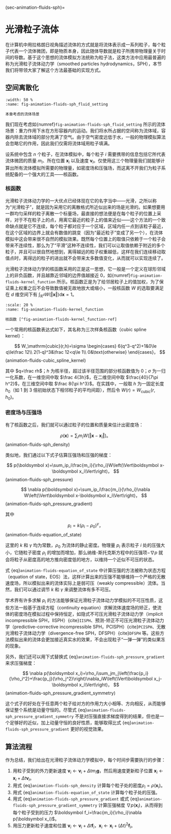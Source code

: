 (sec-animation-fluids-sph)=
# 光滑粒子流体

在计算机中用拉格朗日视角描述流体的方式就是将流体表示成一系列粒子，每个粒子代表一个流体微团，即是物质本身，因此随体导数就是粒子所携带物理量关于时间的导数。基于这个思想的流体模拟方法统称为粒子法，这类方法中应用最普遍的称为光滑粒子流体动力学（smoothed particles hydrodynamics，SPH），本节我们将带领大家了解这个方法最基础的实现方式。

## 空间离散化

```{figure} fig/animation-fluids-sph_fluid_setting.png
:width: 50 %
:name: fig-animation-fluids-sph_fluid_setting

本章考虑的流体场景
```

我们现在考虑如{numref}`fig-animation-fluids-sph_fluid_setting` 所示的流体场景：重力作用下水在方形容器内的运动。我们将水所占据的空间称为流体域，容器内除去流体域的部分充满了空气。由于空气密度远低于水，一般的物理模拟算法会忽略它的作用，因此我们仅需将流体域用粒子填满。

设系统中包含 $n$ 个粒子，在流体模拟中，每个粒子 $i$ 需要携带的信息包括它所代表流体微团的质量 $m_i$、所在位置 $\boldsymbol x_i$ 以及速度 $\boldsymbol v_i$。仅使用这三个物理量我们就能够计算出所有流体模拟所需要的物理量，如密度场和压强场，而这离不开我们为粒子系统配备的一个强大的工具——核函数。

### 核函数

光滑粒子流体动力学的一大优点已经体现在它的名字当中——光滑，之所以称为“光滑粒子”，就是因为采用它的离散格式所近似出来的场是光滑的。如果想要用一群均匀采样的粒子离散一个标量场，最直接的想法便是在每个粒子的位置上采样，对于不在粒子上的点，用离它最近的粒子上的值来近似——这个方法的一个致命缺点就是它不连续，每个粒子都对应于一个区域，区域内任一点到该粒子最近，在这个区域的边界上就会有数值的跳变（因为“最近粒子”变成了另一个），在流体模拟中这会带来很不自然的模拟效果。既然每个位置上的取值只依赖于一个粒子会带来不连续性，那么为了“平滑”这种不连续性，我们可以让取值依赖于附近的多个粒子，并且可以很自然地想到，离得越远的粒子权重越低，这样在我们连续移动取值点时，离得远的粒子的进出就不会带来太多数值变化，从而就可以实现连续了。

光滑粒子流体动力学的核函数采用的正是这一思想，它一般是一个定义在球形邻域上的非负函数，并且越靠近邻域的边界值越接近 $0$，如{numref}`fig-animation-fluids-kernel_function` 所示。核函数正是为了给邻居粒子上的值加权，为了保证乘上权重之后不会导致数值被无故地放大或缩小，一般核函数 $W$ 的选取要满足在 $d$ 维空间下有 $\int_{\mathbb R^d}W\left(\Vert\boldsymbol x\Vert\right)\mathrm d\boldsymbol x=1$。

```{figure} fig/animation-fluids-kernel_function.png
:scale: 20 %
:name: fig-animation-fluids-kernel_function

核函数 [^fig-animation-fluids-kernel_function-ref]
```

[^fig-animation-fluids-kernel_function-ref]: 图片来源：https://en.wikipedia.org/wiki/Smoothed-particle_hydrodynamics

一个常用的核函数表达式如下，其名称为三次样条核函数（cubic spline kernel）：

$$
W_\mathrm{cubic}(r,h)=\sigma
\begin{cases}
6(q^3-q^2)+1&0\le q\le\frac 12\\
2(1-q)^3&\frac 12<q\le 1\\
0&\text{otherwise}
\end{cases}，
$$ (animation-fluids-cubic_spline_kernel)

其中 $q=\frac rh$；$h$ 为核半径，超过该半径范围的部分核函数值为 $0$；$\sigma$ 为一归一化系数，在一维空间中取 $\frac 4{3h}$，在二维空间中取 $\frac{40}{7\pi h^2}$，在三维空间中取 $\frac 8{\pi h^3}$。在实践中，一般取 $h$ 为一固定长度 $h_0$（如 $1$ 到 $3$ 倍初始状态下相邻粒子的平均间距），然后令 $W(r)=W_\mathrm{cubic}(r,h_0)$。

### 密度场与压强场

有了核函数之后，我们就可以通过粒子的位置和质量来估计出密度场：

$$
\rho(\boldsymbol x)=\sum_im_iW\left(\Vert\boldsymbol x-\boldsymbol x_i\Vert\right)。
$$ (animation-fluids-sph_density)

类似地，我们通过以下式子估算压强场和压强的梯度：

$$
p(\boldsymbol x)=\sum_ip_i\frac{m_i}{\rho_i}W\left(\Vert\boldsymbol x-\boldsymbol x_i\Vert\right)，
$$ (animation-fluids-sph_pressure)

$$
\nabla p(\boldsymbol x)=\sum_ip_i\frac{m_i}{\rho_i}\nabla W\left(\Vert\boldsymbol x-\boldsymbol x_i\Vert\right)，
$$ (animation-fluids-sph_pressure_gradient)

其中

$$
p_i=k(\rho_i-\rho_0)^\gamma，
$$ (animation-fluids-equation_of_state)

这里的 $k$ 和 $\gamma$ 均为常数，$\rho_0$ 为流体的静止密度。物理量 $p_i$ 表示粒子 $i$ 处的压强大小，它随粒子密度 $\rho_i$ 的增加而增加，那么纳维-斯托克斯方程中的压强项$-\nabla p$ 就会将粒子从密度高的地方推向密度低的地方，以维持一个近似不可压的状态。

式 {eq}`animation-fluids-equation_of_state` 中计算压强的方法被称为状态方程（equation of state，EOS）法，这样计算出来的压强不能够维持一个严格的无散速度场，所以模拟出来的流体实际上是弱可压（weakly compressible）流体。当然，我们可以通过调节 $k$ 和 $\gamma$ 来调整流体有多不可压。

学术界有许多求解 $p_i$ 的方法能够保证光滑粒子流体动力学模拟的不可压性质，这些方法一般基于连续方程（continuity equation）求解流体速度场的矫正，使流体的密度场在模拟过程中保持恒定，如隐式不可压光滑粒子流体动力学（implicit incompressible SPH，IISPH）{cite}`IISPH`、预测-矫正不可压光滑粒子流体动力学（predictive-corrective incompressible SPH，PCISPH）{cite}`PCISPH`、无散光滑粒子流体动力学（divergence-free SPH，DFSPH）{cite}`DFSPH` 等。这些方法模拟出来的流体会更加接近真实水的效果，不会出现粒子“一弹一弹”的类似果冻的现象。

另外，我们还可以用下式替换式 {eq}`animation-fluids-sph_pressure_gradient` 来求压强梯度：

$$
\nabla p(\boldsymbol x_i)=\rho_i\sum_jm_j\left(\frac{p_i}{\rho_i^2}+\frac{p_j}{\rho_j^2}\right)\nabla_iW\left(\Vert\boldsymbol x_j-\boldsymbol x_i\Vert\right)，
$$ (animation-fluids-sph_pressure_gradient_symmetry)

这个式子的好处在于任意两个粒子给对方的作用力大小相等、方向相反，从而能够保证整个系统是动量守恒的。尽管式 {eq}`animation-fluids-sph_pressure_gradient_symmetry` 不是对压强直接求梯度得到的结果，但也是一个足够好的近似，加上动量守恒的良好性质，能够取得比式 {eq}`animation-fluids-sph_pressure_gradient` 更好的视觉效果。

## 算法流程

作为总结，我们给出在光滑粒子流体动力学模拟中，每个时间步需要执行的步骤：

1. 用粒子受到的外力更新速度 $\boldsymbol v_i\gets\boldsymbol v_i+\Delta tm_i\boldsymbol g$，然后用速度更新粒子位置 $\boldsymbol x_i\gets\boldsymbol x_i+\Delta t\boldsymbol v_i$。
2. 用式 {eq}`animation-fluids-sph_density` 计算每个粒子处的密度$\rho_i=\rho(\boldsymbol x_i)$。
3. 用式 {eq}`animation-fluids-equation_of_state` 计算每个粒子处的压强。
4. 用式 {eq}`animation-fluids-sph_pressure_gradient` 或式 {eq}`animation-fluids-sph_pressure_gradient_symmetry` 计算压强梯度 $\nabla p(\boldsymbol x_i)$，从而得到每个粒子受到的压力 $\boldsymbol f_i=\frac{m_i}{\rho_i}\nabla p(\boldsymbol x_i)$。
5. 用压力更新粒子速度和位置 $\boldsymbol v_i\gets\boldsymbol v_i+\Delta t\boldsymbol f_i$，$\boldsymbol x_i\gets\boldsymbol x_i+(\Delta t)^2\boldsymbol f_i$。